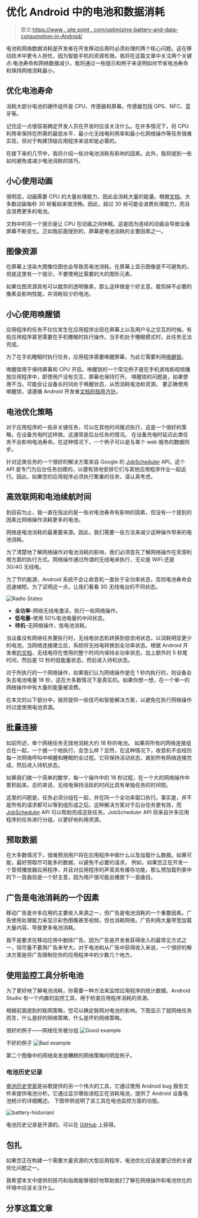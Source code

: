 # 优化 Android 中的电池和数据消耗

> 原文:[https://www . site point . com/optimizing-battery-and-data-consumption-in-Android/](https://www.sitepoint.com/optimizing-battery-and-data-consumption-in-android/)

电池和网络数据消耗是开发者在开发移动应用时必须处理的两个核心问题。这在移动技术中更令人担忧，因为智能手机的资源有限。我将在这篇文章中关注两个关键点:电池寿命和网络数据减少。我将通过一些提示和例子来说明如何节省电池寿命和保持网络消耗最小。

## 优化电池寿命

消耗大部分电池的硬件组件是 CPU、传感器和屏幕。传感器包括 GPS、NFC、蓝牙等。

记住这一点很容易确定开发人员在开发时应该关注什么。在许多情况下，将 CPU 利用率保持在所需的最低水平、最小化无线电利用率和最小化网络操作等任务很难实现，但对于构建顶级应用程序来说却是必需的。

在接下来的几节中，我将介绍一些对电池消耗有影响的因素。此外，我将提到一些如何避免或减少电池消耗的技巧。

## 小心使用动画

很明显，动画需要 CPU 的大量处理能力，因此会消耗大量的能量。根据[文档](https://developer.android.com/training/wearables/watch-faces/performance.html#Animations)，大多数动画每秒 30 帧看起来很流畅。因此，超过 30 帧可能会浪费处理能力，而且会浪费更多的电池。

文档中的另一个提示是让 CPU 在动画之间休眠。这是因为连续的动画会导致设备屏幕不断变化。正如我前面提到的，屏幕是电池消耗的主要因素之一。

## 图像资源

在屏幕上渲染大图像位图也会导致高电池消耗。在屏幕上显示图像是不可避免的，但是这里有一个提示，不要使用比需要的大的图形元素。

如果位图资源具有可以裁剪的透明像素，那么这样做是个好主意。裁剪掉不必要的像素会影响性能，并消耗较少的电池。

## 小心使用唤醒锁

应用程序的任务不仅仅发生在应用程序出现在屏幕上以及用户与之交互的时候。有些应用程序甚至需要在手机睡眠时执行操作。当手机处于睡眠模式时，此任务无法完成。

为了在手机睡眠时执行任务，应用程序需要唤醒屏幕，为此它需要利用[唤醒锁](https://developer.android.com/training/scheduling/wakelock.html)。

唤醒锁用于保持屏幕和 CPU 开启。唤醒锁的一个常见例子是在手机游戏和视频播放应用程序中，即使用户没有交互，屏幕也保持打开。
唤醒锁的问题是，如果使用不当，可能会让设备长时间处于唤醒状态，从而消耗电池和资源。
要正确使用唤醒锁，请遵循 Android 开发者[文档的指导方针](https://developer.android.com/training/scheduling/wakelock.html)。

## 电池优化策略

对于应用程序的一些非关键任务，可以在其他时间推迟执行，这是一个很好的策略，在设备充电时这样做。这通常是后台任务的情况。
在设备充电时延迟此类任务不会影响电池寿命。在这种情况下，一个例子可以是与某个 web 服务的数据同步。

针对这类任务的一个很好的解决方案来自 Google 的 [JobScheduler](https://developer.android.com/reference/android/app/job/JobScheduler.html) API。这个 API 是专门为后台任务创建的，以便有效地安排它们与其他应用程序作业一起运行。因此，如果您的应用程序必须执行繁重的任务，请认真考虑。

## 高效联网和电池续航时间

到目前为止，我一直在指出的是一些对电池寿命有影响的因素，但没有一个提到的因素比网络操作消耗更多的电池。

网络是电池消耗的最重要来源。因此，我们需要一些方法来减少这种操作带来的电池消耗。

为了清楚地了解网络操作对电池消耗的影响，我们必须首先了解网络操作在资源利用方面的执行方式。网络操作通过所谓的无线电来执行，无论是 WiFi 还是 3G/4G 无线电。

为了节约能源，Android 系统不会让收音机一直处于全功率状态，否则电池寿命会迅速缩短。为了证明这一点，让我们看看 3G 无线电台的不同状态。

![Radio States](../Images/6ac2b9ca8696acd8be7d790b02e25cf0.png)

*   **全功率**–网络无线电激活，执行一些网络操作。
*   **低电量**–使用 50%电池电量的中间状态。
*   **待机**–无网络操作，低电池消耗。

当设备没有网络任务要执行时，无线电状态机转换到低空闲状态，以消耗明显更少的电池。当网络连接建立后，系统将无线电转换到全功率状态。根据 Android 开发者[的文档](https://developer.android.com/training/efficient-downloads/efficient-network-access.html#AppsStateMachine)，无线电将在使用的整个时间内保持全功率状态，加上额外的 5 秒尾时间，然后是 12 秒的低能量状态，然后进入待机状态。

对于所执行的一个网络操作，如果我们认为网络操作是在 1 秒内执行的，则设备会失去电池电量 18 秒，这在大多数情况下是真实的。如果你想一想，在一个单一的网络操作中有大量的能量被浪费。

在本文的以下部分中，我将提供一些技巧和智能解决方案，以避免在执行网络操作时过度使用电池资源。

## 批量连接

如前所述，单个网络任务无效地消耗大约 18 秒的电池。
如果将所有的网络连接组合在一起，一个接一个地执行，会怎么样？显然，在这种情况下，收音机不会经历每一次网络呼叫中唤醒和睡眠的全过程。它将保持活动状态，直到所有网络连接完成，然后进入待机状态。

如果我们做一个简单的数学，每一个操作中的 18 秒过程，在一个大的网络操作中累积起来。总的来说，无线电保持活跃的时间比具有单独任务的时间短。

这里的问题是，任务必须分组在一起，并在同一个全功率窗口执行。事实是，并不是所有的请求都可以等到组形成之后。这种解决方案对于后台任务更有效，而 [JobScheduler](https://developer.android.com/reference/android/app/job/JobScheduler.html) API 可以帮助完成这些任务。JobScheduler API 将来自许多应用程序的任务进行分组，以更好地利用资源。

## 预取数据

在大多数情况下，很难预测用户将在应用程序中做什么以及加载什么数据。如果可能，最好预取尽可能多的数据，以避免不必要的请求。
例如，如果您正在开发一个音频播放器应用程序，并且对应用程序的声音具有缓存功能，那么预加载列表中的下一首曲目是一个好主意，因为用户很可能会播放下一首曲目。

## 广告是电池消耗的一个因素

移动广告是许多应用的主要收入来源之一，但广告是电池消耗的一个重要因素。广告使用处理能力来显示彩色图像甚至视频，但也消耗网络。广告利用大量带宽加载大量内容，导致更多电池消耗。

我不是要求在移动应用中删除广告，因为广告是开发者获得收入的最常见方式之一，但尽量不要用广告来夸大。对于电池和从广告中获得收入来说，一个很好的解决方案是将广告限制在你的应用程序中的少数几个地方。

## 使用监控工具分析电池

为了更好地了解电池消耗，你需要一种方法来监控应用程序的统计数据。Android Studio 有一个内置的监控工具，用于检查应用程序消耗的资源。

根据前面提到的联网策略，您可以确定联网对电池的影响。下图显示了就网络任务而言，什么是好的网络策略，什么是坏的网络策略。

很好的例子——网络任务被分组
![Good example](../Images/16a03a46f1b41f6568059353623ca472.png)

不好的例子
![Bad example](../Images/e2daaf1c0720f65191e2fe129dde2dce.png)

第二个图像中的网络突发是糟糕的网络策略的明显例子。

### 电池历史记录

[电池历史学家](https://developer.android.com/studio/profile/battery-historian.html)是谷歌提供的另一个伟大的工具，它通过使用 Android bug 报告文件来提供电池分析。它通过显示哪些进程正在消耗电池，提供了 Android 设备电池统计的详细概述。
下图举例说明了该工具在电池监控方面的功能。

![battery-historian/](../Images/5e3bc8a6af6524db63023af52cf46adc.png)

电池历史记录是开源的，可以在 [GitHub](https://github.com/google/battery-historian) 上获得。

## 包扎

如果您正在构建一个需要大量资源的大型应用程序，电池优化应该是要记住的关键优化问题之一。

我希望本文中提供的技巧和指南能够很好地帮助我们了解在网络操作和电池优化的环境中应该关注什么。

## 分享这篇文章